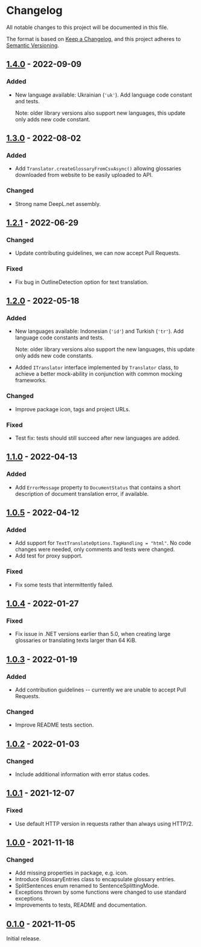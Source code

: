 # Changelog
All notable changes to this project will be documented in this file.

The format is based on [Keep a Changelog](https://keepachangelog.com/en/1.0.0/),
and this project adheres to [Semantic Versioning](https://semver.org/spec/v2.0.0.html).


## [1.4.0] - 2022-09-09
### Added
* New language available: Ukrainian (`'uk'`). Add language code constant and
  tests.

  Note: older library versions also support new languages, this update only
  adds new code constant.


## [1.3.0] - 2022-08-02
### Added
* Add `Translator.createGlossaryFromCsvAsync()` allowing glossaries downloaded
  from website to be easily uploaded to API.
### Changed
* Strong name DeepL.net assembly.


## [1.2.1] - 2022-06-29
### Changed
* Update contributing guidelines, we can now accept Pull Requests.
### Fixed
* Fix bug in OutlineDetection option for text translation.


## [1.2.0] - 2022-05-18
### Added
* New languages available: Indonesian (`'id'`) and Turkish (`'tr'`). Add
  language code constants and tests.

  Note: older library versions also support the new languages, this update only
  adds new code constants.
* Added `ITranslator` interface implemented by `Translator` class, to achieve a
  better mock-ability in conjunction with common mocking frameworks.
### Changed
* Improve package icon, tags and project URLs.
### Fixed
* Test fix: tests should still succeed after new languages are added.


## [1.1.0] - 2022-04-13
### Added
* Add `ErrorMessage` property to `DocumentStatus` that contains a short
  description of document translation error, if available.


## [1.0.5] - 2022-04-12
### Added
* Add support for `TextTranslateOptions.TagHandling = "html"`. No code changes
  were needed, only comments and tests were changed.
* Add test for proxy support.
### Fixed
* Fix some tests that intermittently failed.


## [1.0.4] - 2022-01-27
### Fixed
* Fix issue in .NET versions earlier than 5.0, when creating large glossaries or
 translating texts larger than 64 KiB.


## [1.0.3] - 2022-01-19
### Added
* Add contribution guidelines -- currently we are unable to accept Pull Requests.
### Changed
* Improve README tests section.


## [1.0.2] - 2022-01-03
### Changed
- Include additional information with error status codes.


## [1.0.1] - 2021-12-07
### Fixed
- Use default HTTP version in requests rather than always using HTTP/2.


## [1.0.0] - 2021-11-18
### Changed
- Add missing properties in package, e.g. icon.
- Introduce GlossaryEntries class to encapsulate glossary entries.
- SplitSentences enum renamed to SentenceSplittingMode.
- Exceptions thrown by some functions were changed to use standard exceptions.
- Improvements to tests, README and documentation.


## [0.1.0] - 2021-11-05
Initial release.


[1.4.0]: https://github.com/DeepLcom/deepl-dotnet/compare/v1.3.0..v1.4.0
[1.3.0]: https://github.com/DeepLcom/deepl-dotnet/compare/v1.2.1..v1.3.0
[1.2.1]: https://github.com/DeepLcom/deepl-dotnet/compare/v1.2.0..v1.2.1
[1.2.0]: https://github.com/DeepLcom/deepl-dotnet/compare/v1.1.0..v1.2.0
[1.1.0]: https://github.com/DeepLcom/deepl-dotnet/compare/v1.0.5..v1.1.0
[1.0.5]: https://github.com/DeepLcom/deepl-dotnet/compare/v1.0.4..v1.0.5
[1.0.4]: https://github.com/DeepLcom/deepl-dotnet/compare/v1.0.3..v1.0.4
[1.0.3]: https://github.com/DeepLcom/deepl-dotnet/compare/v1.0.2..v1.0.3
[1.0.2]: https://github.com/DeepLcom/deepl-dotnet/compare/v1.0.1..v1.0.2
[1.0.1]: https://github.com/DeepLcom/deepl-dotnet/compare/v1.0.0..v1.0.1
[1.0.0]: https://github.com/DeepLcom/deepl-dotnet/compare/v0.1.0...v1.0.0
[0.1.0]: https://github.com/DeepLcom/deepl-dotnet/releases/tag/v0.1.0
